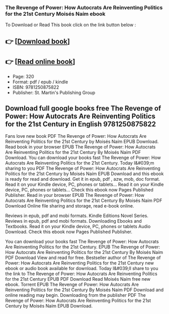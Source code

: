 ### The Revenge of Power: How Autocrats Are Reinventing Politics for the 21st Century Moisés Naím ebook

To Download or Read This book click on the link button below :

## 👉  [**[Download book](http://get-pdfs.com/download.php?group=book&from=github.com&id=660299&lnk=1081 "Download book")**]

## 👉  [**[Read online book](http://get-pdfs.com/download.php?group=book&from=github.com&id=660299&lnk=1081 "Read online book")**]


* Page: 320
* Format: pdf / epub / kindle
* ISBN: 9781250875822
* Publisher: St. Martin&#039;s Publishing Group



## Download full google books free The Revenge of Power: How Autocrats Are Reinventing Politics for the 21st Century in English 9781250875822


Fans love new book PDF The Revenge of Power: How Autocrats Are Reinventing Politics for the 21st Century by Moisés Naím EPUB Download. Read book in your browser EPUB The Revenge of Power: How Autocrats Are Reinventing Politics for the 21st Century By Moisés Naím PDF Download. You can download your books fast The Revenge of Power: How Autocrats Are Reinventing Politics for the 21st Century. Today I&amp;#039;m sharing to you PDF The Revenge of Power: How Autocrats Are Reinventing Politics for the 21st Century by Moisés Naím EPUB Download and this ebook is ready for read and download. Get it in epub, pdf , azw, mob, doc format. Read it on your Kindle device, PC, phones or tablets... Read it on your Kindle device, PC, phones or tablets... Check this ebook now Pages Published Publisher. Read in your browser EPUB The Revenge of Power: How Autocrats Are Reinventing Politics for the 21st Century By Moisés Naím PDF Download Online file sharing and storage, read e-book online.

Reviews in epub, pdf and mobi formats. Kindle Editions Novel Series. Reviews in epub, pdf and mobi formats. Downloading Ebooks and Textbooks. Read it on your Kindle device, PC, phones or tablets Audio Download. Check this ebook now Pages Published Publisher.

You can download your books fast The Revenge of Power: How Autocrats Are Reinventing Politics for the 21st Century. EPUB The Revenge of Power: How Autocrats Are Reinventing Politics for the 21st Century By Moisés Naím PDF Download View and read for free. Bestseller author of The Revenge of Power: How Autocrats Are Reinventing Politics for the 21st Century new ebook or audio book available for download. Today I&amp;#039;ll share to you the link to The Revenge of Power: How Autocrats Are Reinventing Politics for the 21st Century EPUB PDF Download Read Moisés Naím free new ebook. Torrent EPUB The Revenge of Power: How Autocrats Are Reinventing Politics for the 21st Century By Moisés Naím PDF Download and online reading may begin. Downloading from the publisher PDF The Revenge of Power: How Autocrats Are Reinventing Politics for the 21st Century by Moisés Naím EPUB Download.





